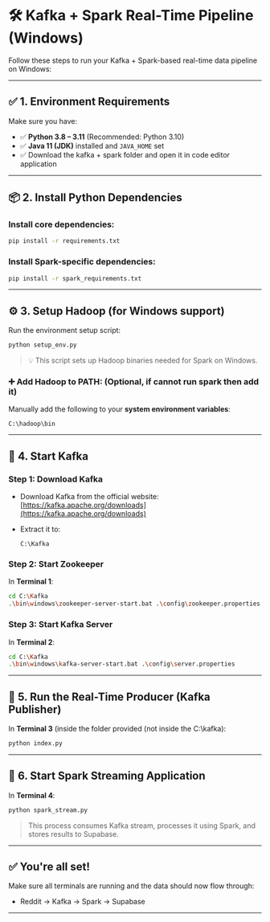 # 🛠️ Kafka + Spark Real-Time Pipeline (Windows)

Follow these steps to run your Kafka + Spark-based real-time data pipeline on Windows:

---

## ✅ 1. Environment Requirements

Make sure you have:

* ✅ **Python 3.8 – 3.11** (Recommended: Python 3.10)
* ✅ **Java 11 (JDK)** installed and `JAVA_HOME` set
* ✅ Download the kafka + spark folder and open it in code editor application

---

## 📦 2. Install Python Dependencies

### Install core dependencies:

```bash
pip install -r requirements.txt
```

### Install Spark-specific dependencies:

```bash
pip install -r spark_requirements.txt
```

---

## ⚙️ 3. Setup Hadoop (for Windows support)

Run the environment setup script:

```bash
python setup_env.py
```

> 💡 This script sets up Hadoop binaries needed for Spark on Windows.

### ➕ Add Hadoop to PATH: (Optional, if cannot run spark then add it)

Manually add the following to your **system environment variables**:

```
C:\hadoop\bin
```

---

## 🐘 4. Start Kafka

### Step 1: Download Kafka

* Download Kafka from the official website: [https://kafka.apache.org/downloads](https://kafka.apache.org/downloads)
* Extract it to:

  ```
  C:\Kafka
  ```

### Step 2: Start Zookeeper

In **Terminal 1**:

```bash
cd C:\Kafka
.\bin\windows\zookeeper-server-start.bat .\config\zookeeper.properties
```

### Step 3: Start Kafka Server

In **Terminal 2**:

```bash
cd C:\Kafka
.\bin\windows\kafka-server-start.bat .\config\server.properties
```

---

## 🚀 5. Run the Real-Time Producer (Kafka Publisher)

In **Terminal 3** (inside the folder provided (not inside the C:\kafka):

```bash
python index.py
```

---

## 🔄 6. Start Spark Streaming Application

In **Terminal 4**:

```bash
python spark_stream.py
```

> This process consumes Kafka stream, processes it using Spark, and stores results to Supabase.

---

## ✅ You're all set!

Make sure all terminals are running and the data should now flow through:

* Reddit → Kafka → Spark → Supabase

---

